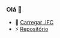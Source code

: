 ### Olá 👋

<!--
**RebecaPessoa/RebecaPessoa** is a ✨ _special_ ✨ repository because its `README.md` (this file) appears on your GitHub profile.
-->
- 🔭 [Carregar .IFC](https://rebecapessoa.github.io/projetoifcweb/)
- ⚡ [Repositório](https://github.com/RebecaPessoa/projetoifcweb)
